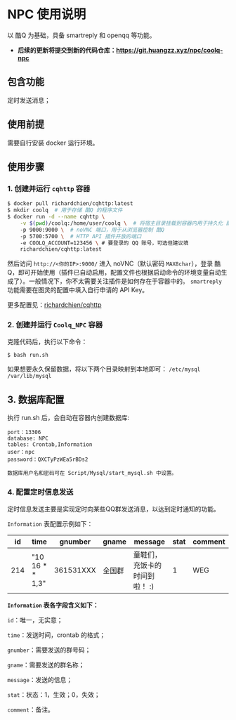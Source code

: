 # NPC 使用说明

以 酷Q 为基础，具备 smartreply 和 openqq 等功能。

* **后续的更新将提交到新的代码仓库：https://git.huangzz.xyz/npc/coolq-npc**

## 包含功能

定时发送消息；

## 使用前提

需要自行安装 docker 运行环境。

## 使用步骤

### 1. 创建并运行 `cqhttp` 容器

```bash
$ docker pull richardchien/cqhttp:latest
$ mkdir coolq  # 用于存储 酷Q 的程序文件
$ docker run -d --name cqhttp \
    -v $(pwd)/coolq:/home/user/coolq \  # 将宿主目录挂载到容器内用于持久化 酷Q 的程序文件
    -p 9000:9000 \  # noVNC 端口，用于从浏览器控制 酷Q
    -p 5700:5700 \  # HTTP API 插件开放的端口
    -e COOLQ_ACCOUNT=123456 \ # 要登录的 QQ 账号，可选但建议填
    richardchien/cqhttp:latest
```

然后访问 `http://<你的IP>:9000/` 进入 noVNC（默认密码 `MAX8char`），登录 酷Q，即可开始使用（插件已自动启用，配置文件也根据启动命令的环境变量自动生成了）。一般情况下，你不太需要关注插件是如何存在于容器中的。
`smartreply` 功能需要在图灵的配置中填入自行申请的 API Key。


更多配置见：[richardchien/cqhttp](https://cqhttp.cc/docs/4.10/#/Docker)

### 2. 创建并运行 `Coolq_NPC` 容器

克隆代码后，执行以下命令：

```bash
$ bash run.sh
```

如果想要永久保留数据，将以下两个目录映射到本地即可：
`/etc/mysql`
`/var/lib/mysql`

## 3. 数据库配置

执行 run.sh 后，会自动在容器内创建数据库:

```
port：13306
database: NPC
tables: Crontab,Information
user：npc
password：QXCTyPzWEa5rBDs2

数据库用户名和密码可在 Script/Mysql/start_mysql.sh 中设置。
```

### 4. 配置定时信息发送

定时信息发送主要是实现定时向某些QQ群发送消息，以达到定时通知的功能。

`Information` 表配置示例如下：

| id | time | gnumber | gname | message | stat | comment |
| --- | --- | --- | --- | --- | --- | --- |
| 214 | "10 16 * * 1,3" | 361531XXX | 全国群 | 童鞋们，充饭卡的时间到啦！ :) | 1 | WEG |

**`Information` 表各字段含义如下：**

`id`：唯一，无实意；

`time`：发送时间，crontab 的格式；

`gnumber`：需要发送的群号码；

`gname`：需要发送的群名称；

`message`：发送的信息；

`stat`：状态：1，生效；0，失效；

`comment`：备注。



